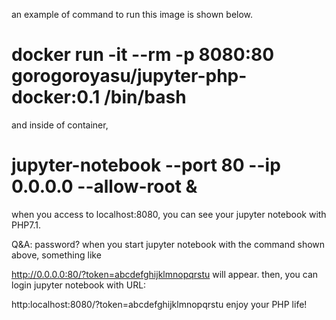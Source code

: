 an example of command to run this image is shown below.

# docker run -it --rm -p 8080:80 gorogoroyasu/jupyter-php-docker:0.1 /bin/bash
and inside of container,
# jupyter-notebook --port 80 --ip 0.0.0.0 --allow-root &

when you access to localhost:8080, you can see your jupyter notebook with PHP7.1.

Q&A: password?
when you start jupyter notebook with the command shown above,
something like

http://0.0.0.0:80/?token=abcdefghijklmnopqrstu
will appear.
then, you can login jupyter notebook with URL:

http:localhost:8080/?token=abcdefghijklmnopqrstu
enjoy your PHP life!
